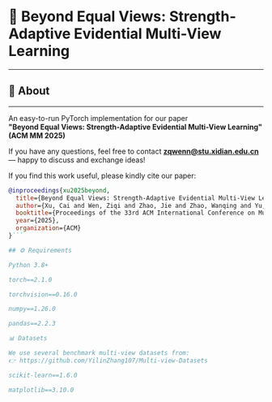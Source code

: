 # 🌟 Beyond Equal Views: Strength-Adaptive Evidential Multi-View Learning
---

## 🧐 About
---

An easy-to-run PyTorch implementation for our paper  
**"Beyond Equal Views: Strength-Adaptive Evidential Multi-View Learning" (ACM MM 2025)**  

If you have any questions, feel free to contact **zqwenn@stu.xidian.edu.cn** — happy to discuss and exchange ideas!  

If you find this work useful, please kindly cite our paper:  

```bibtex
@inproceedings{xu2025beyond,
  title={Beyond Equal Views: Strength-Adaptive Evidential Multi-View Learning},
  author={Xu, Cai and Wen, Ziqi and Zhao, Jie and Zhao, Wanqing and Yu, Jinlong and Chen, Haishun and Guan, Ziyu and Zhao, Wei},
  booktitle={Proceedings of the 33rd ACM International Conference on Multimedia},
  year={2025},
  organization={ACM}
}```

## ⚙️ Requirements

Python 3.8+

torch==2.1.0

torchvision==0.16.0

numpy==1.26.0

pandas==2.2.3

📊 Datasets

We use several benchmark multi-view datasets from:
👉 https://github.com/YilinZhang107/Multi-view-Datasets

scikit-learn==1.6.0

matplotlib==3.10.0
